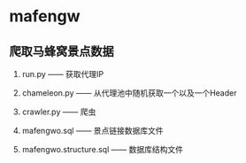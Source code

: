 # mafengw

## 爬取马蜂窝景点数据

1. run.py —— 获取代理IP

2. chameleon.py —— 从代理池中随机获取一个以及一个Header

3. crawler.py —— 爬虫

4. mafengwo.sql —— 景点链接数据库文件

5. mafengwo.structure.sql —— 数据库结构文件

